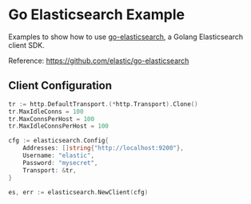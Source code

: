 # Go Elasticsearch Example
Examples to show how to use [go-elasticsearch](https://github.com/elastic/go-elasticsearch), a Golang Elasticsearch client SDK.

Reference: https://github.com/elastic/go-elasticsearch
## Client Configuration
```go
tr := http.DefaultTransport.(*http.Transport).Clone()
tr.MaxIdleConns = 100
tr.MaxConnsPerHost = 100
tr.MaxIdleConnsPerHost = 100

cfg := elasticsearch.Config{
	Addresses: []string{"http://localhost:9200"},
	Username: "elastic",
	Password: "mysecret",
	Transport: &tr,
}

es, err := elasticsearch.NewClient(cfg)
```
